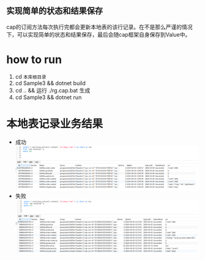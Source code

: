 ## 实现简单的状态和结果保存

cap的订阅方法每次执行完都会更新本地表的该行记录。在不是那么严谨的情况下，可以实现简单的状态和结果保存，最后会随cap框架自身保存到Value中。

# how to run
1. cd `本库根目录`
2. cd Sample3 && dotnet build
3. cd .. && 运行 ./rg.cap.bat 生成
4. cd Sample3 && dotnet run

# 本地表记录业务结果

- 成功
![](../media/s-ok.png)
- 失败
![](../media/s-fail.png)

